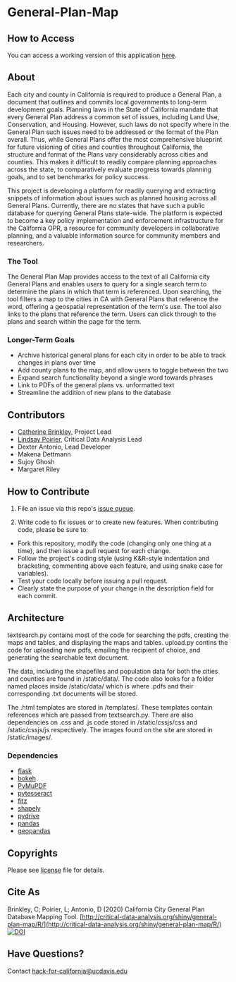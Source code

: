 # General-Plan-Map

## How to Access

You can access a working version of this application [here](http://critical-data-analysis.org/shiny/general-plan-map/R/).

## About

Each city and county in California is required to produce a General Plan, a document that outlines and commits local governments to long-term development goals. Planning laws in the State of California mandate that every General Plan address a common set of issues, including Land Use, Conservation, and Housing. However, such laws do not specify where in the General Plan such issues need to be addressed or the format of the Plan overall. Thus, while General Plans offer the most comprehensive blueprint for future visioning of cities and counties throughout California, the structure and format of the Plans vary considerably across cities and counties. This makes it difficult to readily compare planning approaches across the state, to comparatively evaluate progress towards planning goals, and to set benchmarks for policy success. 
 
This project is developing a platform for readily querying and extracting snippets of information about issues such as planned housing across all General Plans. Currently, there are no states that have such a public database for querying General Plans state-wide. The platform is expected to become a key policy implementation and enforcement infrastructure for the California OPR, a resource for community developers in collaborative planning, and a valuable information source for community members and researchers. 

### The Tool

The General Plan Map provides access to the text of all California city General Plans and enables users to query for a single search term to determine the plans in which that term is referenced. Upon searching, the tool filters a map to the cities in CA with General Plans that reference the word, offering a geospatial representation of the term's use. The tool also links to the plans that reference the term. Users can click through to the plans and search within the page for the term. 

### Longer-Term Goals

* Archive historical general plans for each city in order to be able to track changes in plans over time
* Add county plans to the map, and allow users to toggle between the two
* Expand search functionality beyond a single word towards phrases
* Link to PDFs of the general plans vs. unformatted text
* Streamline the addition of new plans to the database

## Contributors

* [Catherine Brinkley](https://humanecology.ucdavis.edu/catherine-brinkley), Project Lead
* [Lindsay Poirier](https://sts.ucdavis.edu/people/lpoirier), Critical Data Analysis Lead
* Dexter Antonio, Lead Developer
* Makena Dettmann
* Sujoy Ghosh
* Margaret Riley

## How to Contribute

1. File an issue via this repo's [issue queue](https://github.com/Hack-for-California/General-Plan-Map/issues).

2. Write code to fix issues or to create new features. When contributing code, please be sure to:

  * Fork this repository, modify the code (changing only one thing at a time), and then issue a pull request for each change.
  * Follow the project's coding style (using K&R-style indentation and bracketing, commenting above each feature, and using snake case for variables).
  * Test your code locally before issuing a pull request.
  * Clearly state the purpose of your change in the description field for each commit.

## Architecture

textsearch.py contains most of the code for searching the pdfs, creating the maps and tables, and displaying the maps and tables. upload.py contins the code for uploading new pdfs, emailing the recipient of choice, and generating the searchable text document. 

The data, including the shapefiles and population data for both the cities and counties are found in /static/data/. The code also looks for a folder named places inside /static/data/ which is where .pdfs and their corresponding .txt documents will be stored.

The .html templates are stored in /templates/. These templates contain references which are passed from textsearch.py. There are also dependencies on .css and .js code stored in /static/cssjs/css and /static/cssjs/js respectively. The images found on the site are stored in /static/images/.

### Dependencies
* [flask](https://flask.palletsprojects.com/en/1.1.x/)
* [bokeh](https://docs.bokeh.org/en/latest/index.html)
* [PyMuPDF](https://pypi.org/project/PyMuPDF/)
* [pytesseract](https://pypi.org/project/pytesseract/)
* [fitz](https://pypi.org/project/fitz/)
* [shapely](https://pypi.org/project/Shapely/)
* [pydrive](https://pythonhosted.org/PyDrive/)
* [pandas](https://pandas.pydata.org/)
* [geopandas](https://geopandas.org/)

## Copyrights

Please see [license](https://github.com/Hack-for-California/General-Plan-Map/blob/master/LICENSE) file for details.

## Cite As

Brinkley, C; Poirier, L; Antonio, D (2020) California City General Plan Database Mapping Tool. [http://critical-data-analysis.org/shiny/general-plan-map/R/](http://critical-data-analysis.org/shiny/general-plan-map/R/)
[![DOI](https://zenodo.org/badge/238352230.svg)](https://zenodo.org/badge/latestdoi/238352230)

## Have Questions?
Contact [hack-for-california@ucdavis.edu](mailto:hack-for-california@ucdavis.edu)
